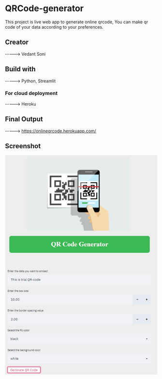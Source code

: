 # QRCode-generator
This project is live web app to generate online qrcode, You can make qr code of your data according to your preferences.
## Creator
-----> Vedant Soni
## Build with
-----> Python, Streamlit
### For cloud deployment
-----> Heroku
## Final Output
-----> https://onlineqrcode.herokuapp.com/
## Screenshot
![Output Screenshot](https://github.com/Vedant-Soni/QRCode-generator/blob/master/Output.jpg)
